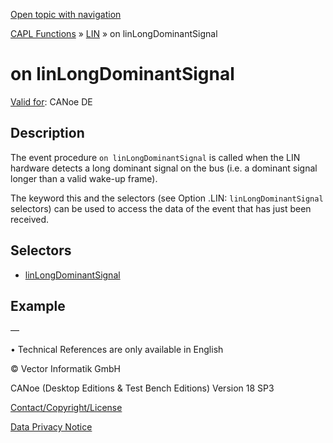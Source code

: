 [Open topic with navigation](../../../../../CANoeDEFamily.htm#Topics/CAPLFunctions/LIN/EventProcedures/CAPLfunctionOnLINLongDominantSignal.md)

[CAPL Functions](../../CAPLfunctions.md) » [LIN](../CAPLfunctionsLINOverview.md) » on linLongDominantSignal

# on linLongDominantSignal

[Valid for](../../../Shared/FeatureAvailability.md):  CANoe DE

## Description

The event procedure `on linLongDominantSignal` is called when the LIN hardware detects a long dominant signal on the bus (i.e. a dominant signal longer than a valid wake-up frame).

The keyword this and the selectors (see Option .LIN: `linLongDominantSignal` selectors) can be used to access the data of the event that has just been received.

## Selectors

- [linLongDominantSignal](../Selectors/CAPLfunctionLINLongDominantSignal.md)

## Example

—

•  Technical References are only available in English

© Vector Informatik GmbH

CANoe (Desktop Editions & Test Bench Editions) Version 18 SP3

[Contact/Copyright/License](../../../Shared/ContactCopyrightLicense.md)

[Data Privacy Notice](https://www.vector.com/int/en/company/get-info/privacy-policy/)